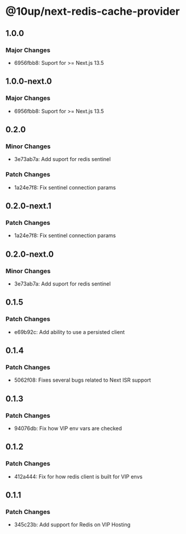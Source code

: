 # @10up/next-redis-cache-provider

## 1.0.0

### Major Changes

- 6956fbb8: Suport for >= Next.js 13.5

## 1.0.0-next.0

### Major Changes

- 6956fbb8: Suport for >= Next.js 13.5

## 0.2.0

### Minor Changes

- 3e73ab7a: Add suport for redis sentinel

### Patch Changes

- 1a24e7f8: Fix sentinel connection params

## 0.2.0-next.1

### Patch Changes

- 1a24e7f8: Fix sentinel connection params

## 0.2.0-next.0

### Minor Changes

- 3e73ab7a: Add suport for redis sentinel

## 0.1.5

### Patch Changes

- e69b92c: Add ability to use a persisted client

## 0.1.4

### Patch Changes

- 5062f08: Fixes several bugs related to Next ISR support

## 0.1.3

### Patch Changes

- 94076db: Fix how VIP env vars are checked

## 0.1.2

### Patch Changes

- 412a444: Fix for how redis client is built for VIP envs

## 0.1.1

### Patch Changes

- 345c23b: Add support for Redis on VIP Hosting
